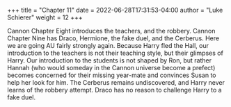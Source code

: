 +++
title = "Chapter 11"
date = 2022-06-28T17:31:53-04:00
author = "Luke Schierer"
weight = 12
+++

Cannon Chapter Eight introduces the teachers, and the robbery.  Cannon Chapter
Nine has Draco, Hermione, the fake duel, and the Cerberus.  Here we are going AU
fairly strongly again.  Because Harry fled the Hall, our introduction to the
teachers is not their teaching style, but their glimpses of Harry.  Our
introduction to the students is not shaped by Ron, but rather Hannah (who would
someday in the Cannon universe become a prefect) becomes concerned for their
missing year-mate and convinces Susan to help her look for him.  The Cerberus
remains undiscovered, and Harry never learns of the robbery attempt.  Draco has
no reason to challenge Harry to a fake duel. 
